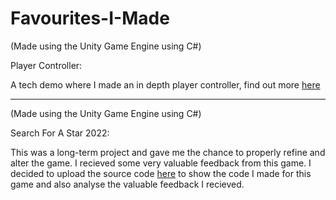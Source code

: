 # Favourites-I-Made

(Made using the Unity Game Engine using C#)

Player Controller:

A tech demo where I made an in depth player controller, find out more <a href="https://github.com/MyNamesLex/Small-Unity-Tech-Demos/tree/main/PC/Player%20Controller%20Tech%20Demo">here</a>

_________________________________________________________________________________________________________________________________________________________________________
(Made using the Unity Game Engine using C#)

Search For A Star 2022:

This was a long-term project and gave me the chance to properly refine and alter the game. I recieved some very valuable feedback from this game. I decided to upload the source code <a href="https://github.com/MyNamesLex/Search-For-A-Star-2022">here</a> to show the code I made for this game and also analyse the valuable feedback I recieved.

